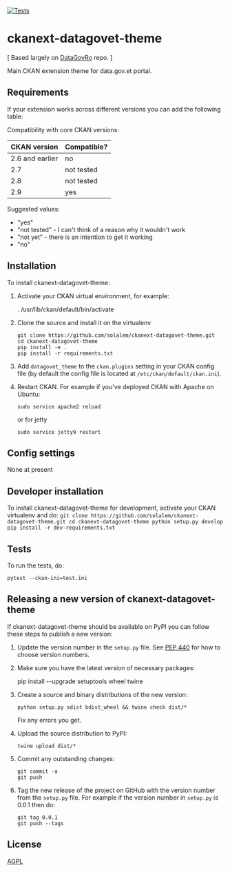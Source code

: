 [![Tests](https://github.com/solalem/ckanext-datagovet-theme/workflows/Tests/badge.svg?branch=main)](https://github.com/solalem/ckanext-datagovet-theme/actions)

# ckanext-datagovet-theme

[ Based largely on [DataGovRo](https://github.com/john21ro/ckanext-datagovro_theme) repo. ]

Main CKAN extension theme for data.gov.et portal.


## Requirements

If your extension works across different versions you can add the following table:

Compatibility with core CKAN versions:

| CKAN version    | Compatible?   |
| --------------- | ------------- |
| 2.6 and earlier | no            |
| 2.7             | not tested    |
| 2.8             | not tested    |
| 2.9             | yes           |

Suggested values:

* "yes"
* "not tested" - I can't think of a reason why it wouldn't work
* "not yet" - there is an intention to get it working
* "no"


## Installation

To install ckanext-datagovet-theme:

1. Activate your CKAN virtual environment, for example:

     . /usr/lib/ckan/default/bin/activate

2. Clone the source and install it on the virtualenv

    ```
    git clone https://github.com/solalem/ckanext-datagovet-theme.git
    cd ckanext-datagovet-theme
    pip install -e .
    pip install -r requirements.txt
    ```

3. Add `datagovet_theme` to the `ckan.plugins` setting in your CKAN
   config file (by default the config file is located at
   `/etc/ckan/default/ckan.ini`).

4. Restart CKAN. For example if you've deployed CKAN with Apache on Ubuntu:

    ```sudo service apache2 reload```
    
    or for jetty
    
    ```sudo service jetty9 restart```

## Config settings

None at present

## Developer installation

To install ckanext-datagovet-theme for development, activate your CKAN virtualenv and
do:
    ```
    git clone https://github.com/solalem/ckanext-datagovet-theme.git
    cd ckanext-datagovet-theme
    python setup.py develop
    pip install -r dev-requirements.txt
    ```

## Tests

To run the tests, do:

    pytest --ckan-ini=test.ini


## Releasing a new version of ckanext-datagovet-theme

If ckanext-datagovet-theme should be available on PyPI you can follow these steps to publish a new version:

1. Update the version number in the `setup.py` file. See [PEP 440](http://legacy.python.org/dev/peps/pep-0440/#public-version-identifiers) for how to choose version numbers.

2. Make sure you have the latest version of necessary packages:

    pip install --upgrade setuptools wheel twine

3. Create a source and binary distributions of the new version:

       python setup.py sdist bdist_wheel && twine check dist/*

   Fix any errors you get.

4. Upload the source distribution to PyPI:

       twine upload dist/*

5. Commit any outstanding changes:

       git commit -a
       git push

6. Tag the new release of the project on GitHub with the version number from
   the `setup.py` file. For example if the version number in `setup.py` is
   0.0.1 then do:

       git tag 0.0.1
       git push --tags

## License

[AGPL](https://www.gnu.org/licenses/agpl-3.0.en.html)
